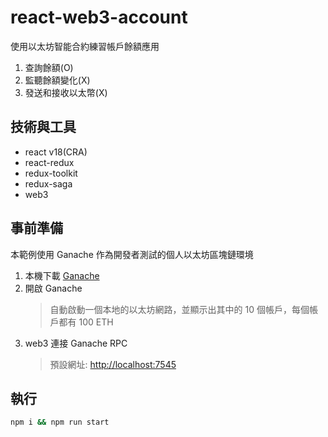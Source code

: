 # react-web3-account

使用以太坊智能合約練習帳戶餘額應用

1. 查詢餘額(O)
2. 監聽餘額變化(X)
3. 發送和接收以太幣(X)

## 技術與工具

* react v18(CRA)
* react-redux
* redux-toolkit
* redux-saga
* web3

## 事前準備

本範例使用 Ganache 作為開發者測試的個人以太坊區塊鏈環境

1. 本機下載 [Ganache](https://www.trufflesuite.com/ganache)
2. 開啟 Ganache
   > 自動啟動一個本地的以太坊網路，並顯示出其中的 10 個帳戶，每個帳戶都有 100 ETH
3. web3 連接 Ganache RPC
   > 預設網址: <http://localhost:7545>

## 執行

```cmd
npm i && npm run start
```
